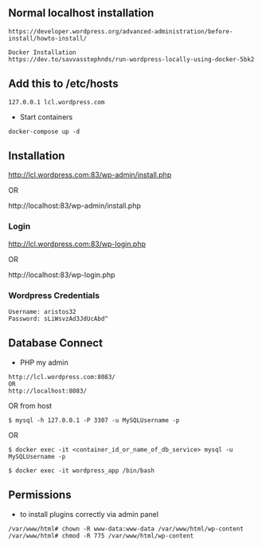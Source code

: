 ## Normal localhost installation
```
https://developer.wordpress.org/advanced-administration/before-install/howto-install/

Docker Installation
https://dev.to/savvasstephnds/run-wordpress-locally-using-docker-5bk2
```

## Add this to /etc/hosts
```
127.0.0.1 lcl.wordpress.com
```

- Start containers
```
docker-compose up -d
```
## Installation

http://lcl.wordpress.com:83/wp-admin/install.php

OR

http://localhost:83/wp-admin/install.php

### Login

http://lcl.wordpress.com:83/wp-login.php

OR

http://localhost:83/wp-login.php

### Wordpress Credentials
```
Username: aristos32
Password: sLiWsvzAd3JdUcAbd^
```



## Database Connect

- PHP my admin
```
http://lcl.wordpress.com:8083/
OR
http://localhost:8083/
```
OR from host

```
$ mysql -h 127.0.0.1 -P 3307 -u MySQLUsername -p
```

OR
```
$ docker exec -it <container_id_or_name_of_db_service> mysql -u MySQLUsername -p
```

```$ docker exec -it wordpress_app /bin/bash```

## Permissions
- to install plugins correctly via admin panel
```
/var/www/html# chown -R www-data:www-data /var/www/html/wp-content
/var/www/html# chmod -R 775 /var/www/html/wp-content
```